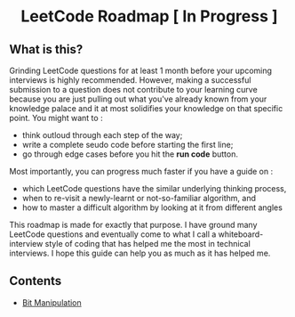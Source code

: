 <h1 align ='center'>LeetCode Roadmap [ In Progress ]</h1>

## What is this?

Grinding LeetCode questions for at least 1 month before your upcoming interviews is highly recommended. However, making a 
successful submission to a question does not contribute to your learning curve because you are just pulling out what you've 
already known from your knowledge palace and it at most solidifies your knowledge on that specific point. You might want to :
* think outloud through each step of the way;
* write a complete seudo code before starting the first line;
* go through edge cases before you hit the **run code** button.

Most importantly, you can progress much faster if you have a guide on :
* which LeetCode questions have the similar underlying thinking process, 
* when to re-visit a newly-learnt or not-so-familiar algorithm, and
* how to master a difficult algorithm by looking at it from different angles

This roadmap is made for exactly that purpose. I have ground many LeetCode questions and eventually come to what I call a 
whiteboard-interview style of coding that has helped me the most in technical interviews. I hope this guide can help you
as much as it has helped me.

## Contents

- [Bit Manipulation]()
